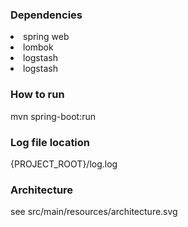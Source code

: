 ### Dependencies
<li>spring web</li>
<li>lombok</li>
<li>logstash</li>
<li>logstash</li>

### How to run
mvn spring-boot:run

### Log file location
{PROJECT_ROOT}/log.log

### Architecture
see src/main/resources/architecture.svg

